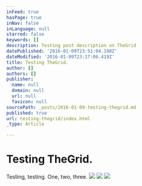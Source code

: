 ```yaml
---
inFeed: true
hasPage: true
inNav: false
inLanguage: null
starred: false
keywords: []
description: Testing post description on TheGrid
datePublished: '2016-01-09T23:51:04.198Z'
dateModified: '2016-01-09T23:17:06.419Z'
title: Testing TheGrid.
author: []
authors: []
publisher:
  name: null
  domain: null
  url: null
  favicon: null
sourcePath: _posts/2016-01-09-testing-thegrid.md
published: true
url: testing-thegrid/index.html
_type: Article

---
```

# Testing TheGrid.

Testing, testing. One, two, three.
![](https://the-grid-user-content.s3-us-west-2.amazonaws.com/091c994d-78f6-4a73-bc62-34017b170c51.jpg)
![](https://the-grid-user-content.s3-us-west-2.amazonaws.com/72b7f7e5-c509-4faf-bc46-7fa2e28df0f0.jpg)
![](https://the-grid-user-content.s3-us-west-2.amazonaws.com/4ee0d2c9-d101-4319-863f-f226e19c906c.jpg)